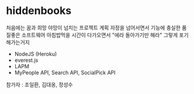 hiddenbooks
===========

처음에는 꿈과 희망 야망이 넘치는 프로젝트 계획
자정을 넘어서면서 기능에 충실한 품질좋은 소프트웨어
아침밥먹을 시간이 다가오면서 "에라 돌아가기만 해라"
그렇게 포기해가는거지

- NodeJS (Heroku)
- everest.js
- LAPM
- MyPeople API, Search API, SocialPick API


참가자 : 조일환, 김대옹, 정성수
